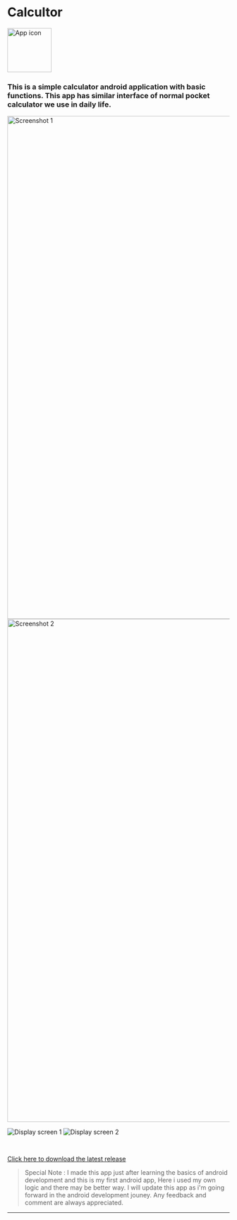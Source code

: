 # Calcultor
<img src="https://github.com/im-arjun/Calculator/blob/master/App%20Icon/app_icon.png" alt="App icon" height="100" width="100">

### This is a simple calculator android application with basic functions. This app has similar interface of normal pocket calculator we use in daily life.

<img src="https://github.com/im-arjun/Calculator/blob/master/App%20Icon/Screen2.png" alt="Screenshot 1" height="1140" width="540"/>
<img src="https://github.com/im-arjun/Calculator/blob/master/App%20Icon/Screen1.png" alt="Screenshot 2" height="1140" width="540"/>

![Display screen 1](https://github.com/im-arjun/Calculator/blob/master/App%20Icon/Screen2.png "Screenshot 1")
![Display screen 2](https://github.com/im-arjun/Calculator/blob/master/App%20Icon/Screen1.png "Screenshot 2")

<pre>

</pre>

[Click here to download the latest release](https://github.com/im-arjun/Calculator/releases)


>Special Note : I made this app just after learning the basics of android development and this is my first android app, Here i used my own logic and there may be better way. I will update this app as i'm going forward in the android development jouney. Any feedback and comment are always appreciated.
---
